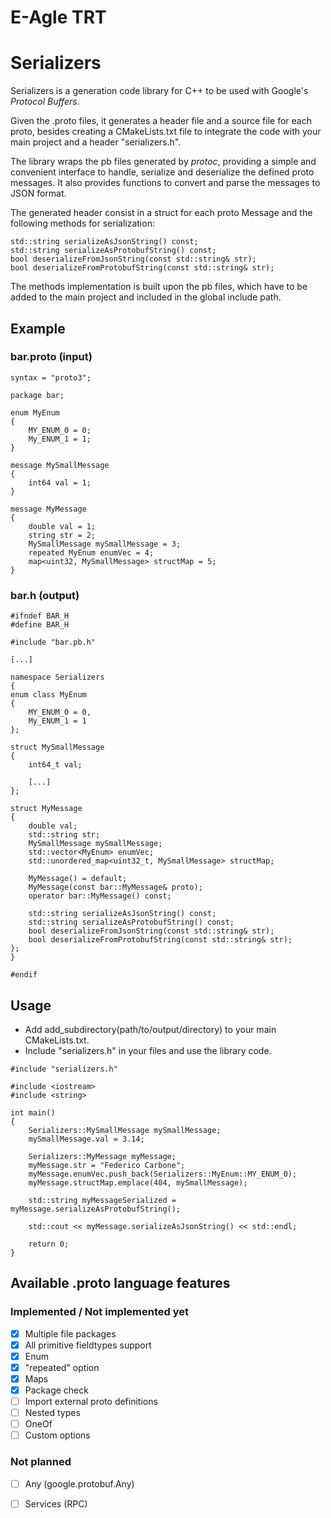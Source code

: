 # E-Agle TRT
# Serializers

Serializers is a generation code library for C++ to be used with Google's _Protocol Buffers_.

Given the .proto files, it generates a header file and a source file for each proto, besides creating a CMakeLists.txt file
to integrate the code with your main project and a header "serializers.h".

The library wraps the pb files generated by _protoc_, providing a simple and convenient interface to handle, serialize
and deserialize the defined proto messages. It also provides functions to convert and parse the messages to JSON format.

The generated header consist in a struct for each proto Message and the following methods for serialization:

    std::string serializeAsJsonString() const;
    std::string serializeAsProtobufString() const;
    bool deserializeFromJsonString(const std::string& str);
    bool deserializeFromProtobufString(const std::string& str);

The methods implementation is built upon the pb files, which have to be added to the main project and included in the global
include path.

## Example
### bar.proto (input)
    syntax = "proto3";

    package bar;

    enum MyEnum
    {
        MY_ENUM_0 = 0;
        My_ENUM_1 = 1;
    }

    message MySmallMessage
    {
        int64 val = 1;
    }

    message MyMessage
    {
        double val = 1;
        string str = 2;
        MySmallMessage mySmallMessage = 3;
        repeated MyEnum enumVec = 4;
        map<uint32, MySmallMessage> structMap = 5;
    }

### bar.h (output)
    #ifndef BAR_H
    #define BAR_H

    #include "bar.pb.h"

    [...]

    namespace Serializers
    {
    enum class MyEnum
    {
        MY_ENUM_0 = 0,
        My_ENUM_1 = 1
    };

    struct MySmallMessage
    {
        int64_t val;

        [...]
    };

    struct MyMessage
    {
        double val;
        std::string str;
        MySmallMessage mySmallMessage;
        std::vector<MyEnum> enumVec;
        std::unordered_map<uint32_t, MySmallMessage> structMap;

        MyMessage() = default;
        MyMessage(const bar::MyMessage& proto);
        operator bar::MyMessage() const;

        std::string serializeAsJsonString() const;
        std::string serializeAsProtobufString() const;
        bool deserializeFromJsonString(const std::string& str);
        bool deserializeFromProtobufString(const std::string& str);
    };
    }

    #endif

## Usage
- Add add_subdirectory(path/to/output/directory) to your main CMakeLists.txt.
- Include "serializers.h" in your files and use the library code.

<!--  -->

    #include "serializers.h"

    #include <iostream>
    #include <string>

    int main()
    {
        Serializers::MySmallMessage mySmallMessage;
        mySmallMessage.val = 3.14;

        Serializers::MyMessage myMessage;
        myMessage.str = "Federico Carbone";
        myMessage.enumVec.push_back(Serializers::MyEnum::MY_ENUM_0);
        myMessage.structMap.emplace(404, mySmallMessage);

        std::string myMessageSerialized = myMessage.serializeAsProtobufString();

        std::cout << myMessage.serializeAsJsonString() << std::endl;

        return 0;
    }

## Available .proto language features
### Implemented / Not implemented yet
- [x] Multiple file packages
- [x] All primitive fieldtypes support
- [x] Enum
- [x] "repeated" option
- [x] Maps
- [x] Package check
- [ ] Import external proto definitions
- [ ] Nested types
- [ ] OneOf
- [ ] Custom options

### Not planned
- [ ] Any (google.protobuf.Any)
- [ ] Services (RPC)

